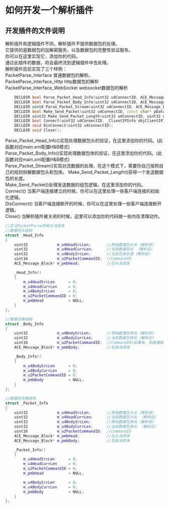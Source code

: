 # 如何开发一个解析插件

## 开发插件的文件说明  

解析插件和逻辑插件不同，解析插件不提供数据包的处理。  
它提供的是数据包的加解密服务，以及数据包的完整性验证服务。  
你可以在这里实现它，添加你的代码。  
通过此插件的数据，将会最终流到逻辑插件中去处理。  
解析插件目前实现了三个样例：  
PacketParse_Interface 普通数据包的解析。  
PacketParse_Interface_Http http数据包的解析  
PacketParse_Interface_WebSocket websocket数据包的解析

```cpp
    DECLDIR bool Parse_Packet_Head_Info(uint32 u4ConnectID, ACE_Message_Block* pmbHead, IMessageBlockManager* pMessageBlockManager, _Head_Info* pHeadInfo);
    DECLDIR bool Parse_Packet_Body_Info(uint32 u4ConnectID, ACE_Message_Block* pmbbody, IMessageBlockManager* pMessageBlockManager, _Body_Info* pBodyInfo);
    DECLDIR uint8 Parse_Packet_Stream(uint32 u4ConnectID, ACE_Message_Block* pCurrMessage, IMessageBlockManager* pMessageBlockManager, _Packet_Info* pPacketInfo);
    DECLDIR bool Make_Send_Packet(uint32 u4ConnectID, const char* pData, uint32 u4Len, ACE_Message_Block* pMbData, uint16 u2CommandID);
    DECLDIR uint32 Make_Send_Packet_Length(uint32 u4ConnectID, uint32 u4DataLen, uint16 u2CommandID);
    DECLDIR bool Connect(uint32 u4ConnectID, _ClientIPInfo objClientIPInfo, _ClientIPInfo objLocalIPInfo);
    DECLDIR void DisConnect(uint32 u4ConnectID);
    DECLDIR void Close();
```

Parse_Packet_Head_Info()实现处理数据包头的验证，在这里添加你的代码。(此函数对应main.xml配置H&B模式)  
Parse_Packet_Body_Info()实现处理数据包体的验证，在这里添加你的代码。(此函数对应main.xml配置H&B模式)  
Parse_Packet_Stream()实现对流数据的处理，在这个模式下，需要你自己按照自己的规则拆解数据包头和包体。
Make_Send_Packet_Length()获得一个发送数据包的长度。  
Make_Send_Packet()处理发送数据的组包逻辑，在这里添加你的代码。
Connect() 当客户端连接建立的时候，你可以在这里处理一些客户端连接的初始化逻辑。  
DisConnect() 当客户端连接断开的时候，你可以在这里处理一些客户端连接断开逻辑。  
Close() 当解析插件被关闭的时候，这里可以添加你的代码做一些内存清理动作。  

```cpp
//定义PacketParse的相关消息体
//数据包头结构
struct _Head_Info
{
    uint32             m_u4HeadSrcLen;       //原始数据包头长（解析前）
    uint32             m_u4HeadCurrLen;      //当前数据包长 （解析后）
    uint32             m_u4BodySrcLen;       //当前包体长度（解析前）
    uint16             m_u2PacketCommandID;  //CommandID
    ACE_Message_Block* m_pmbHead;            //包头消息体

    _Head_Info()
    {
        m_u4HeadSrcLen      = 0;
        m_u4HeadCurrLen     = 0;
        m_u4BodySrcLen      = 0;
        m_u2PacketCommandID = 0;
        m_pmbHead           = NULL;
    }
};

//数据包体结构
struct _Body_Info
{
    uint32             m_u4BodySrcLen;       //原始数据包体长（解析前）
    uint32             m_u4BodyCurrLen;      //当前数据包体长（解析后）
    uint16             m_u2PacketCommandID;  //CommandID(如果有，则直接赋值，如果没有，则保持初始值不变)
    ACE_Message_Block* m_pmbBody;            //包体消息体

    _Body_Info()
    {
        m_u4BodySrcLen      = 0;
        m_u4BodyCurrLen     = 0;
        m_u2PacketCommandID = 0;
        m_pmbBody           = NULL;
    }
};

//数据包完整结构
struct _Packet_Info
{
    uint32             m_u4HeadSrcLen;       //原始数据包头长（解析前）
    uint32             m_u4HeadCurrLen;      //当前数据包头长 （解析后）
    uint32             m_u4BodySrcLen;       //原始数据包体长（解析前）
    uint32             m_u4BodyCurrLen;      //当前数据包体长 （解析后）
    uint16             m_u2PacketCommandID;  //CommandID
    ACE_Message_Block* m_pmbHead;            //包头消息体
    ACE_Message_Block* m_pmbBody;            //包体消息体

    _Packet_Info()
    {
        m_u4HeadSrcLen      = 0;
        m_u4HeadCurrLen     = 0;
        m_u2PacketCommandID = 0;
        m_pmbHead           = NULL;

        m_u4BodySrcLen      = 0;
        m_u4BodyCurrLen     = 0;
        m_pmbBody           = NULL;
    }
};
```